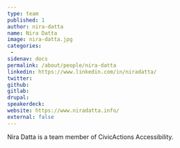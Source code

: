 ```yaml
---
type: team
published: 1
author: nira-datta
name: Nira Datta
image: nira-datta.jpg
categories:
 - 
sidenav: docs
permalink: /about/people/nira-datta
linkedin: https://www.linkedin.com/in/niradatta/
twitter:
github:
gitlab:
drupal:
speakerdeck:
website: https://www.niradatta.info/
external: false
---
```


Nira Datta is a team member of CivicActions Accessibility.
